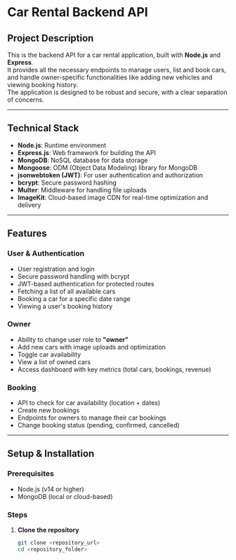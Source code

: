 # Car Rental Backend API

## Project Description
This is the backend API for a car rental application, built with **Node.js** and **Express**.  
It provides all the necessary endpoints to manage users, list and book cars, and handle owner-specific functionalities like adding new vehicles and viewing booking history.  
The application is designed to be robust and secure, with a clear separation of concerns.

---

## Technical Stack
- **Node.js**: Runtime environment  
- **Express.js**: Web framework for building the API  
- **MongoDB**: NoSQL database for data storage  
- **Mongoose**: ODM (Object Data Modeling) library for MongoDB  
- **jsonwebtoken (JWT)**: For user authentication and authorization  
- **bcrypt**: Secure password hashing  
- **Multer**: Middleware for handling file uploads  
- **ImageKit**: Cloud-based image CDN for real-time optimization and delivery  

---

## Features

### User & Authentication
- User registration and login  
- Secure password handling with bcrypt  
- JWT-based authentication for protected routes  
- Fetching a list of all available cars  
- Booking a car for a specific date range  
- Viewing a user's booking history  

### Owner
- Ability to change user role to **"owner"**  
- Add new cars with image uploads and optimization  
- Toggle car availability  
- View a list of owned cars  
- Access dashboard with key metrics (total cars, bookings, revenue)  

### Booking
- API to check for car availability (location + dates)  
- Create new bookings  
- Endpoints for owners to manage their car bookings  
- Change booking status (pending, confirmed, cancelled)  

---

## Setup & Installation

### Prerequisites
- Node.js (v14 or higher)  
- MongoDB (local or cloud-based)  

### Steps
1. **Clone the repository**
   ```bash
   git clone <repository_url>
   cd <repository_folder>
